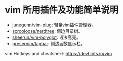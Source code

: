 # vim 所用插件及功能简单说明

- [junegunn/vim-plug](https://github.com/junegunn/vim-plug): 轻量vim插件管理器。
- [scrooloose/nerdtree](https://github.com/scrooloose/nerdtree): 侧边目录树。
- [sheerun/vim-polyglot](https://github.com/sheerun/vim-polyglot): 语法高亮。
- [preservim/tagbar](https://github.com/preservim/tagbar): 侧边函数显示栏。



vim Hotkeys and cheatsheet: https://devhints.io/vim
